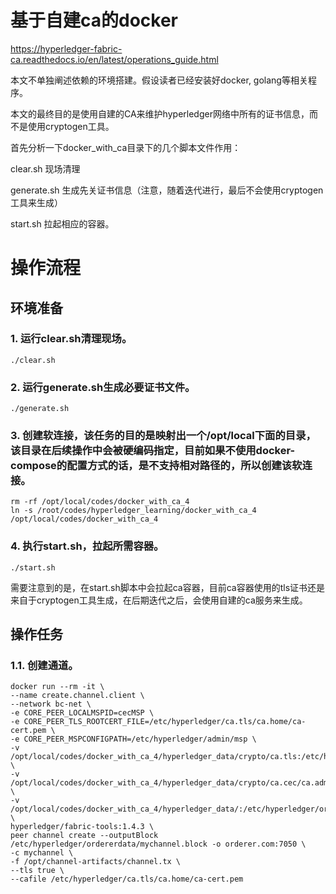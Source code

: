 # 基于自建ca的docker

https://hyperledger-fabric-ca.readthedocs.io/en/latest/operations_guide.html

本文不单独阐述依赖的环境搭建。假设读者已经安装好docker, golang等相关程序。

本文的最终目的是使用自建的CA来维护hyperledger网络中所有的证书信息，而不是使用cryptogen工具。

首先分析一下docker_with_ca目录下的几个脚本文件作用：

clear.sh 现场清理

generate.sh 生成先关证书信息（注意，随着迭代进行，最后不会使用cryptogen工具来生成）

start.sh 拉起相应的容器。

# 操作流程

## 环境准备

### 1. 运行clear.sh清理现场。

```clearenv
./clear.sh
```

### 2. 运行generate.sh生成必要证书文件。

```greenplum
./generate.sh
```

### 3. 创建软连接，该任务的目的是映射出一个/opt/local下面的目录，该目录在后续操作中会被硬编码指定，目前如果不使用docker-compose的配置方式的话，是不支持相对路径的，所以创建该软连接。

```greenplum
rm -rf /opt/local/codes/docker_with_ca_4
ln -s /root/codes/hyperledger_learning/docker_with_ca_4 /opt/local/codes/docker_with_ca_4

```

### 4. 执行start.sh，拉起所需容器。

```greenplum
./start.sh
```


需要注意到的是，在start.sh脚本中会拉起ca容器，目前ca容器使用的tls证书还是来自于cryptogen工具生成，在后期迭代之后，会使用自建的ca服务来生成。


## 操作任务
### 1.1. 创建通道。

```runad
docker run --rm -it \
--name create.channel.client \
--network bc-net \
-e CORE_PEER_LOCALMSPID=cecMSP \
-e CORE_PEER_TLS_ROOTCERT_FILE=/etc/hyperledger/ca.tls/ca.home/ca-cert.pem \
-e CORE_PEER_MSPCONFIGPATH=/etc/hyperledger/admin/msp \
-v /opt/local/codes/docker_with_ca_4/hyperledger_data/crypto/ca.tls:/etc/hyperledger/ca.tls \
-v /opt/local/codes/docker_with_ca_4/hyperledger_data/crypto/ca.cec/ca.admin.home/msp:/etc/hyperledger/admin/msp \
-v /opt/local/codes/docker_with_ca_4/hyperledger_data/:/etc/hyperledger/ordererdata \
hyperledger/fabric-tools:1.4.3 \
peer channel create --outputBlock /etc/hyperledger/ordererdata/mychannel.block -o orderer.com:7050 \
-c mychannel \
-f /opt/channel-artifacts/channel.tx \
--tls true \
--cafile /etc/hyperledger/ca.tls/ca.home/ca-cert.pem 
```
